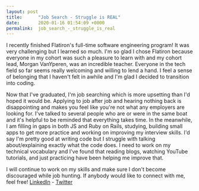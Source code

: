 ```yaml
---
layout: post
title:      "Job Search - Struggle is REAL"
date:       2020-01-16 01:54:09 +0000
permalink:  job_search_-_struggle_is_real
---
```



I recently finished Flatiron's full-time software engineering program! It was very challenging but I learned so much. I'm so glad I chose Flatiron because everyone in my cohort was such a pleasure to learn with and my cohort lead, Morgan VanYperen, was an incredible teacher. Everyone in the tech field so far seems really welcoming and willing to lend a hand. I feel a sense of belonging that I haven't felt in awhile and I'm glad I decided to transition into coding. 

Now that I've graduated, I'm job searching which is more upsetting than I'd hoped it would be. Applying to job after job and hearing nothing back is disappointing and makes you feel like you're not what any employers are looking for. I've talked to several people who are or were in the same boat and it's helpful to be reminded that everything takes time. In the meanwhile, I am filling in gaps in both JS and Ruby on Rails, studying, building small apps to get more practice and working on improving my interview skills. I'd say I'm pretty good at writing code but I struggle with talking about/explaining exactly what the code does. I need to work on my technical vocabulary and I've found that reading blogs, watching YouTube tutorials, and just practicing have been helping me improve that. 

I will continue to work on my skills and make sure I don't become discouraged while job hunting. If anybody would like to connect with me, feel free! [LinkedIn]( https://www.linkedin.com/in/veronicalopezdev/) - [Twitter](https://twitter.com/nicalopezdev) 
